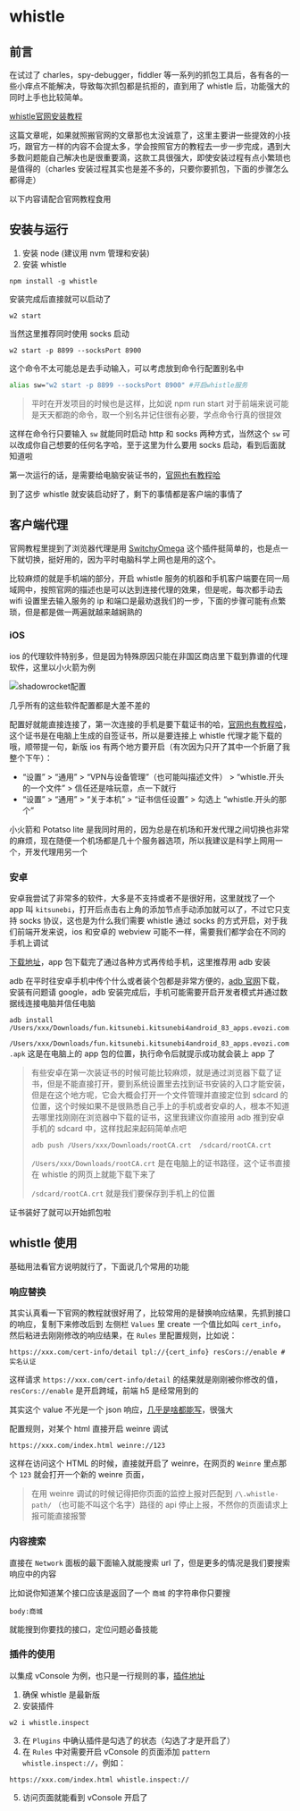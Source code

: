 # whistle

## 前言

在试过了 charles，spy-debugger，fiddler 等一系列的抓包工具后，各有各的一些小痒点不能解决，导致每次抓包都是抗拒的，直到用了 whistle 后，功能强大的同时上手也比较简单。

[whistle官网安装教程](https://wproxy.org/whistle/install.html)

这篇文章呢，如果就照搬官网的文章那也太没诚意了，这里主要讲一些提效的小技巧，跟官方一样的内容不会提太多，学会按照官方的教程去一步一步完成，遇到大多数问题能自己解决也是很重要滴，这款工具很强大，即使安装过程有点小繁琐也是值得的（charles 安装过程其实也是差不多的，只要你要抓包，下面的步骤怎么都得走）

以下内容请配合官网教程食用

## 安装与运行

1. 安装 node (建议用 nvm 管理和安装)
2. 安装 whistle

```shell
npm install -g whistle
```

安装完成后直接就可以启动了

```shell
w2 start
```

当然这里推荐同时使用 socks 启动

```shell
w2 start -p 8899 --socksPort 8900
```

这个命令不太可能总是去手动输入，可以考虑放到命令行配置别名中

```bash
alias sw="w2 start -p 8899 --socksPort 8900" #开启whistle服务
```

> 平时在开发项目的时候也是这样，比如说 npm run start 对于前端来说可能是天天都跑的命令，取一个别名并记住很有必要，学点命令行真的很提效

这样在命令行只要输入 `sw` 就能同时启动 http 和 socks 两种方式，当然这个 `sw` 可以改成你自己想要的任何名字哈，至于这里为什么要用 socks 启动，看到后面就知道啦

第一次运行的话，是需要给电脑安装证书的，[官网也有教程哈](http://wproxy.org/whistle/webui/https.html)

到了这步 whistle 就安装启动好了，剩下的事情都是客户端的事情了

## 客户端代理

官网教程里提到了浏览器代理是用 [SwitchyOmega](https://chrome.google.com/webstore/detail/padekgcemlokbadohgkifijomclgjgif) 这个插件挺简单的，也是点一下就切换，挺好用的，因为平时电脑科学上网也是用的这个。

比较麻烦的就是手机端的部分，开启 whistle 服务的机器和手机客户端要在同一局域网中，按照官网的描述也是可以达到连接代理的效果，但是呢，每次都手动去 wifi 设置里去输入服务的 ip 和端口是最劝退我们的一步，下面的步骤可能有点繁琐，但是都是做一两遍就越来越娴熟的

### iOS

ios 的代理软件特别多，但是因为特殊原因只能在非国区商店里下载到靠谱的代理软件，这里以小火箭为例

![shadowrocket配置](./shadowrocket_w2.jpeg)

几乎所有的这些软件配置都是大差不差的

配置好就能直接连接了，第一次连接的手机是要下载证书的哈，[官网也有教程哈](http://wproxy.org/whistle/webui/https.html)，这个证书是在电脑上生成的自签证书，所以是要连接上 whistle 代理才能下载的哦，顺带提一句，新版 ios 有两个地方要开启（有次因为只开了其中一个折磨了我整个下午）：

-  “设置” > “通用” > “VPN与设备管理”（也可能叫描述文件） > “whistle.开头的一个文件” > 信任还是啥玩意，点一下就行
- “设置” > “通用” > “关于本机” > “证书信任设置”  > 勾选上 “whistle.开头的那个”

小火箭和 Potatso lite 是我同时用的，因为总是在机场和开发代理之间切换也非常的麻烦，现在随便一个机场都是几十个服务器选项，所以我建议是科学上网用一个，开发代理用另一个

### 安卓

安卓我尝试了非常多的软件，大多是不支持或者不是很好用，这里就找了一个 app 叫 `kitsunebi`，打开后点击右上角的添加节点手动添加就可以了，不过它只支持 socks 协议，这也是为什么我们需要 whistle 通过 socks 的方式开启，对于我们前端开发来说，ios 和安卓的 webview 可能不一样，需要我们都学会在不同的手机上调试

[下载地址](https://github.com/zqcccc/wechat-mall/releases/download/0.0.2/fun.kitsunebi.kitsunebi4android_83_apps.evozi.com.apk)，app 包下载完了通过各种方式再传给手机，这里推荐用 adb 安装

adb 在平时往安卓手机中传个什么或者装个包都是非常方便的，[adb 官网](https://developer.android.com/studio/command-line/adb)下载，安装有问题请 google，adb 安装完成后，手机可能需要开启开发者模式并通过数据线连接电脑并信任电脑

```shell
adb install /Users/xxx/Downloads/fun.kitsunebi.kitsunebi4android_83_apps.evozi.com.apk
```

`/Users/xxx/Downloads/fun.kitsunebi.kitsunebi4android_83_apps.evozi.com.apk` 这是在电脑上的 app 包的位置，执行命令后就提示成功就会装上 app 了

> 有些安卓在第一次装证书的时候可能比较麻烦，就是通过浏览器下载了证书，但是不能直接打开，要到系统设置里去找到证书安装的入口才能安装，但是在这个地方呢，它会大概会打开一个文件管理并直接定位到 sdcard 的位置，这个时候如果不是很熟悉自己手上的手机或者安卓的人，根本不知道去哪里找刚刚在浏览器中下载的证书，这里我建议你直接用 adb 推到安卓手机的 sdcard 中，这样找起来起码简单点吧
>
> ```shell
> adb push /Users/xxx/Downloads/rootCA.crt  /sdcard/rootCA.crt
> ```
>
> `/Users/xxx/Downloads/rootCA.crt` 是在电脑上的证书路径，这个证书直接在 whistle 的网页上就能下载下来了
>
> `/sdcard/rootCA.crt` 就是我们要保存到手机上的位置

证书装好了就可以开始抓包啦

## whistle 使用

基础用法看官方说明就行了，下面说几个常用的功能

### 响应替换

其实认真看一下官网的教程就很好用了，比较常用的是替换响应结果，先抓到接口的响应，复制下来修改后到 左侧栏 `Values` 里 create 一个值比如叫 `cert_info`，然后粘进去刚刚修改的响应结果，在 `Rules` 里配置规则，比如说：

```
https://xxx.com/cert-info/detail tpl://{cert_info} resCors://enable #实名认证
```

这样请求 `https://xxx.com/cert-info/detail` 的结果就是刚刚被你修改的值，`resCors://enable` 是开启跨域，前端 h5 是经常用到的

其实这个 value 不光是一个 json 响应，[几乎是啥都能写](http://wproxy.org/whistle/frequet.html)，很强大

配置规则，对某个 html 直接开启 weinre 调试

```
https://xxx.com/index.html weinre://123
```

这样在访问这个 HTML 的时候，直接就开启了 weinre，在网页的 `Weinre` 里点那个 `123` 就会打开一个新的 weinre 页面，

>  在用 weinre 调试的时候记得把你页面的监控上报对匹配到 `/\.whistle-path/` （也可能不叫这个名字）路径的 api 停止上报，不然你的页面请求上报可能直接报警

### 内容搜索

直接在 `Network` 面板的最下面输入就能搜索 url 了，但是更多的情况是我们要搜索响应中的内容

比如说你知道某个接口应该是返回了一个 `商城` 的字符串你只要搜

```
body:商城
```

就能搜到你要找的接口，定位问题必备技能

### 插件的使用

以集成 vConsole 为例，也只是一行规则的事，[插件地址](https://github.com/whistle-plugins/whistle.inspect)

1. 确保 whistle 是最新版
2. 安装插件

```
w2 i whistle.inspect
```

3. 在 `Plugins` 中确认插件是勾选了的状态（勾选了才是开启了）
4. 在 `Rules` 中对需要开启 vConsole 的页面添加 `pattern whistle.inspect://`，例如：

```
https://xxx.com/index.html whistle.inspect://
```

5. 访问页面就能看到 vConsole 开启了


